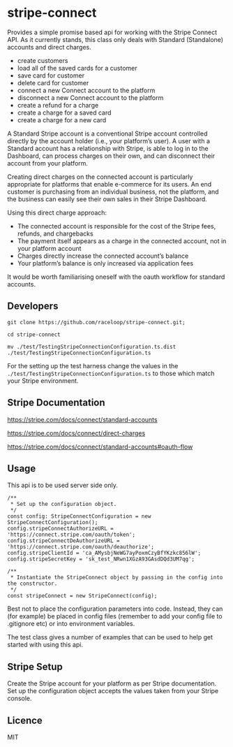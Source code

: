 # stripe-connect

Provides a simple promise based api for working with the Stripe Connect API. As it currently stands, this class only deals with Standard (Standalone)
accounts and direct charges.

- create customers
- load all of the saved cards for a customer
- save card for customer
- delete card for customer
- connect a new Connect account to the platform
- disconnect a new Connect account to the platform
- create a refund for a charge
- create a charge for a saved card
- create a charge for a new card

A Standard Stripe account is a conventional Stripe account controlled directly by the account holder (i.e., your
platform’s user). A user with a Standard account has a relationship with Stripe, is able to log in to the Dashboard,
can process charges on their own, and can disconnect their account from your platform.
  
Creating direct charges on the connected account is particularly appropriate for platforms that enable e-commerce 
for its users. An end customer is purchasing from an individual business, not the platform, and the business can 
easily see their own sales in their Stripe Dashboard.

Using this direct charge  approach:
- The connected account is responsible for the cost of the Stripe fees, refunds, and chargebacks
- The payment itself appears as a charge in the connected account, not in your platform account
- Charges directly increase the connected account’s balance
- Your platform’s balance is only increased via application fees
 
It would be worth familiarising oneself with the oauth workflow for standard accounts.

## Developers

`git clone https://github.com/raceloop/stripe-connect.git;`

`cd stripe-connect`

`mv ./test/TestingStripeConnectionConfiguration.ts.dist ./test/TestingStripeConnectionConfiguration.ts`


For the setting up the test harness change the values in the `./test/TestingStripeConnectionConfiguration.ts`
to those which match your Stripe environment.

## Stripe Documentation

https://stripe.com/docs/connect/standard-accounts

https://stripe.com/docs/connect/direct-charges

https://stripe.com/docs/connect/standard-accounts#oauth-flow

## Usage

This api is to be used server side only.

```
/**
 * Set up the configuration object.
 */
const config: StripeConnectConfiguration = new StripeConnectConfiguration();
config.stripeConnectAuthorizeURL = 'https://connect.stripe.com/oauth/token';
config.stripeConnectDeAuthorizeURL = 'https://connect.stripe.com/oauth/deauthorize';
config.stripeClientId = 'ca_AMysbjNeWG7ayPoxmCzyBfYKzkc856lW';
config.stripeSecretKey = 'sk_test_NRwn1XGzA93GAsdDQd3UM7qg';

/**
 * Instantiate the StripeConnect object by passing in the config into the constructor.
 */
const stripeConnect = new StripeConnect(config);
```


Best not to place the configuration parameters into code. Instead, they can (for example) be placed in config files (remember to add your config
file to .gitignore etc) or into environment variables.

The test class gives a number of examples that can be used to help get started with using this api.

## Stripe Setup

Create the Stripe account for your platform as per Stripe documentation. Set up the
configuration object accepts the values taken from your Stripe console. 

## Licence

MIT